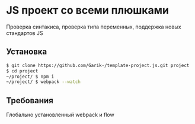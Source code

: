 # JS проект со всеми плюшками
Проверка синтакиса, проверка типа переменных, поддержка новых стандартов JS

## Установка
```BASH
$ git clone https://github.com/Garik-/template-project.js.git project
$ cd project
~/project/ $ npm i
~/project/ $ webpack --watch
```

## Требования
Глобально установленный webpack и flow
